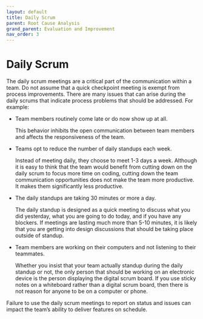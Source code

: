 ```yaml
---
layout: default
title: Daily Scrum
parent: Root Cause Analysis
grand_parent: Evaluation and Improvement
nav_order: 3
---
```


# Daily Scrum

The daily scrum meetings are a critical part of the communication within a team. Do not assume that a quick checkpoint meeting is exempt from process 
improvements. There are many issues that can arise during the daily scrums that indicate process problems that should be addressed. For example:

*	Team members routinely come late or do now show up at all. 

     This behavior inhibits the open communication between team members and affects the responsiveness of the team. 

*	Teams opt to reduce the number of daily standups each week. 

     Instead of meeting daily, they choose to meet 1-3 days a week. Although it is easy to think that the team would benefit from cutting down 
     on the daily scrum to focus more time on coding, cutting down the team communication opportunities does not make the team more productive. 
     It makes them significantly less productive.

*	The daily standups are taking 30 minutes or more a day.

     The daily standup is designed as a quick meeting to discuss what you did yesterday, what you are going to do today, and if you have any blockers. 
     If meetings are lasting much more than 5-10 minutes, it is likely that you are getting into design discussions that should be taking place 
     outside of standup.

*	Team members are working on their computers and not listening to their teammates.

     Whether you insist that your team actually standup during the daily standup or not, the only person that should be working on an electronic 
     device is the person displaying the digital scrum board. If you use sticky notes on a whiteboard rather than a digital scrum board, then there 
     is not reason for anyone to be on a computer or phone. 
     
Failure to use the daily scrum meetings to report on status and issues can impact the team’s ability to deliver features on schedule.  
